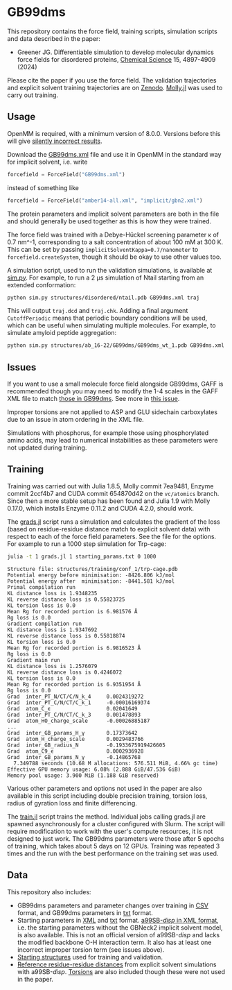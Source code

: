# GB99dms

This repository contains the force field, training scripts, simulation scripts and data described in the paper:

- Greener JG. Differentiable simulation to develop molecular dynamics force fields for disordered proteins, [Chemical Science](https://pubs.rsc.org/en/content/articlelanding/2024/sc/d3sc05230c) 15, 4897-4909 (2024)

Please cite the paper if you use the force field.
The validation trajectories and explicit solvent training trajectories are on [Zenodo](https://zenodo.org/record/8298226).
[Molly.jl](https://github.com/JuliaMolSim/Molly.jl) was used to carry out training.

## Usage

OpenMM is required, with a minimum version of 8.0.0.
Versions before this will give [silently incorrect results](https://github.com/openmm/openmm/pull/3505).

Download the [GB99dms.xml](https://github.com/greener-group/GB99dms/blob/main/GB99dms.xml) file and use it in OpenMM in the standard way for implicit solvent, i.e. write
```python
forcefield = ForceField("GB99dms.xml")
```
instead of something like
```python
forcefield = ForceField("amber14-all.xml", "implicit/gbn2.xml")
```
The protein parameters and implicit solvent parameters are both in the file and should generally be used together as this is how they were trained.

The force field was trained with a Debye-Hückel screening parameter κ of 0.7 nm^-1, corresponding to a salt concentration of about 100 mM at 300 K.
This can be set by passing `implicitSolventKappa=0.7/nanometer` to `forcefield.createSystem`, though it should be okay to use other values too.

A simulation script, used to run the validation simulations, is available at [sim.py](https://github.com/greener-group/GB99dms/blob/main/sim.py).
For example, to run a 2 μs simulation of Ntail starting from an extended conformation:
```bash
python sim.py structures/disordered/ntail.pdb GB99dms.xml traj
```
This will output `traj.dcd` and `traj.chk`.
Adding a final argument `CutoffPeriodic` means that periodic boundary conditions will be used, which can be useful when simulating multiple molecules.
For example, to simulate amyloid peptide aggregation:
```bash
python sim.py structures/ab_16-22/GB99dms/GB99dms_wt_1.pdb GB99dms.xml traj CutoffPeriodic
```

## Issues

If you want to use a small molecule force field alongside GB99dms, GAFF is recommended though you may need to modify the 1-4 scales in the GAFF XML file to match [those in GB99dms](https://github.com/greener-group/GB99dms/blob/main/GB99dms.xml#L3789). See more in [this issue](https://github.com/greener-group/GB99dms/issues/1).

Improper torsions are not applied to ASP and GLU sidechain carboxylates due to an issue in atom ordering in the XML file.

Simulations with phosphorus, for example those using phosphorylated amino acids, may lead to numerical instabilities as these parameters were not updated during training.

## Training

Training was carried out with Julia 1.8.5, Molly commit 7ea9481, Enzyme commit 2ccf4b7 and CUDA commit 654870d42 on the `vc/atomics` branch.
Since then a more stable setup has been found and Julia 1.9 with Molly 0.17.0, which installs Enzyme 0.11.2 and CUDA 4.2.0, should work.

The [grads.jl](https://github.com/greener-group/GB99dms/blob/main/grads.jl) script runs a simulation and calculates the gradient of the loss (based on residue-residue distance match to explicit solvent data) with respect to each of the force field parameters.
See the file for the options.
For example to run a 1000 step simulation for Trp-cage:
```bash
julia -t 1 grads.jl 1 starting_params.txt 0 1000
```
```
Structure file: structures/training/conf_1/trp-cage.pdb
Potential energy before minimisation: -8426.806 kJ/mol
Potential energy after  minimisation: -8441.581 kJ/mol
Primal compilation run
KL distance loss is 1.9348235
KL reverse distance loss is 0.55823725
KL torsion loss is 0.0
Mean Rg for recorded portion is 6.981576 Å
Rg loss is 0.0
Gradient compilation run
KL distance loss is 1.9347692
KL reverse distance loss is 0.55818874
KL torsion loss is 0.0
Mean Rg for recorded portion is 6.9816523 Å
Rg loss is 0.0
Gradient main run
KL distance loss is 1.2576079
KL reverse distance loss is 0.4246072
KL torsion loss is 0.0
Mean Rg for recorded portion is 6.9351954 Å
Rg loss is 0.0
Grad  inter_PT_N/CT/C/N_k_4     0.0024319272
Grad  inter_PT_C/N/CT/C_k_1     -0.00016169374
Grad  atom_C_ϵ                  0.02041649
Grad  inter_PT_C/N/CT/C_k_3     0.001478893
Grad  atom_HO_charge_scale      -0.00026885187
...
Grad  inter_GB_params_H_γ       0.17373642
Grad  atom_H_charge_scale       0.0029483766
Grad  inter_GB_radius_N         -0.1933675919426605
Grad  atom_C9_ϵ                 0.0002936928
Grad  inter_GB_params_N_γ       -0.14865768
  7.349788 seconds (10.68 M allocations: 576.511 MiB, 4.66% gc time)
Effective GPU memory usage: 6.08% (2.888 GiB/47.536 GiB)
Memory pool usage: 3.900 MiB (1.188 GiB reserved)

```
Various other parameters and options not used in the paper are also available in this script including double precision training, torsion loss, radius of gyration loss and finite differencing.

The [train.jl](https://github.com/greener-group/GB99dms/blob/main/train.jl) script trains the method.
Individual jobs calling grads.jl are spawned asynchronously for a cluster configured with Slurm.
The script will require modification to work with the user's compute resources, it is not designed to just work.
The GB99dms parameters were those after 5 epochs of training, which takes about 5 days on 12 GPUs.
Training was repeated 3 times and the run with the best performance on the training set was used.

## Data

This repository also includes:
- GB99dms parameters and parameter changes over training in [CSV](https://github.com/greener-group/GB99dms/blob/main/GB99dms.csv) format, and GB99dms parameters in [txt](https://github.com/greener-group/GB99dms/blob/main/GB99dms.txt) format.
- Starting parameters in [XML](https://github.com/greener-group/GB99dms/blob/main/starting_params.xml) and [txt](https://github.com/greener-group/GB99dms/blob/main/starting_params.txt) format. [a99SB-*disp* in XML format](https://github.com/greener-group/GB99dms/blob/main/a99SB-disp.xml), i.e. the starting parameters without the GBNeck2 implicit solvent model, is also available. This is not an official version of a99SB-*disp* and lacks the modified backbone O-H interaction term. It also has at least one incorrect improper torsion term (see issues above).
- [Starting structures](https://github.com/greener-group/GB99dms/tree/main/structures) used for training and validation.
- [Reference residue-residue distances](https://github.com/greener-group/GB99dms/tree/main/explicit_solv_distances) from explicit solvent simulations with a99SB-*disp*. [Torsions](https://github.com/greener-group/GB99dms/tree/main/explicit_solv_torsions) are also included though these were not used in the paper. 
